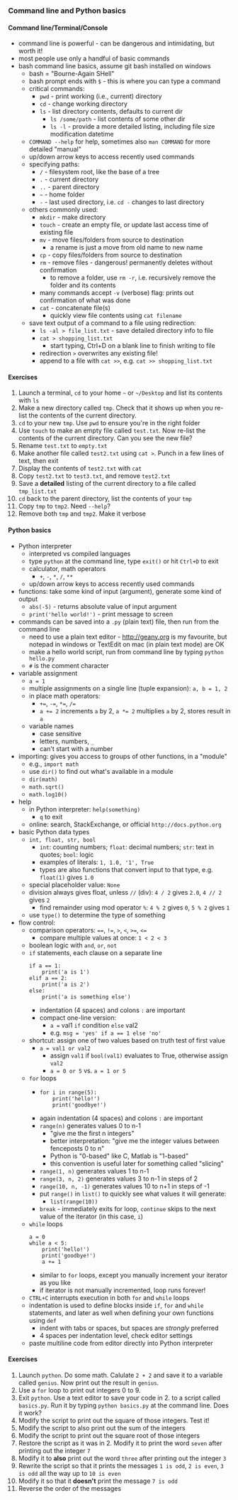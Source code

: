 ### Command line and Python basics

#### Command line/Terminal/Console

- command line is powerful - can be dangerous and intimidating, but worth it!
- most people use only a handful of basic commands
- bash command line basics, assume git bash installed on windows
    - bash = "Bourne-Again SHell"
    - bash prompt ends with `$` - this is where you can type a command
    - critical commands:
        - `pwd` - print working (i.e., current) directory
        - `cd` - change working directory
        - `ls` - list directory contents, defaults to current dir
            - `ls /some/path` - list contents of some other dir
            - `ls -l` - provide a more detailed listing, including file size modification datetime
    - `COMMAND --help` for help, sometimes also `man COMMAND` for more detailed "manual"
    - up/down arrow keys to access recently used commands
    - specifying paths:
        - `/` - filesystem root, like the base of a tree
        - `.` - current directory
        - `..` - parent directory
        - `~` - home folder
        - `-` - last used directory, i.e. `cd -` changes to last directory
    - others commonly used:
        - `mkdir` - make directory
        - `touch` - create an empty file, or update last access time of existing file
        - `mv` - move files/folders from source to destination
            - a rename is just a move from old name to new name
        - `cp` - copy files/folders from source to destination
        - `rm` - remove files - dangerous! permanently deletes without confirmation
            - to remove a folder, use `rm -r`, i.e. recursively remove the folder and its contents
        - many commands accept `-v` (verbose) flag: prints out confirmation of what was done
        - `cat` - concatenate file(s)
            - quickly view file contents using `cat filename`
    - save text output of a command to a file using redirection:
        - `ls -al > file_list.txt` - save detailed directory info to file
        - `cat > shopping_list.txt`
            - start typing, Ctrl+D on a blank line to finish writing to file
        - redirection `>` overwrites any existing file!
        - append to a file with `cat >>`, e.g. `cat >> shopping_list.txt`

#### Exercises

1. Launch a terminal, `cd` to your home `~` or `~/Desktop` and list its contents with `ls`
2. Make a new directory called `tmp`. Check that it shows up when you re-list the contents of the current directory.
3. `cd` to your new `tmp`. Use `pwd` to ensure you're in the right folder
4. Use `touch` to make an empty file called `test.txt`. Now re-list the contents of the current directory. Can you see the new file?
5. Rename `test.txt` to `empty.txt`
6. Make another file called `test2.txt` using `cat >`. Punch in a few lines of text, then exit
7. Display the contents of `test2.txt` with `cat`
8. Copy `test2.txt` to `test3.txt`, and remove `test2.txt`
9. Save a **detailed** listing of the current directory to a file called `tmp_list.txt`
10. `cd` back to the parent directory, list the contents of your `tmp`
11. Copy `tmp` to `tmp2`. Need `--help`?
12. Remove both `tmp` and `tmp2`. Make it verbose


#### Python basics

- Python interpreter
    - interpreted vs compiled languages
    - type `python` at the command line, type `exit()` or hit `Ctrl+D` to exit
    - calculator, math operators
        - `+`, `-`, `*`, `/`, `**`
    - up/down arrow keys to access recently used commands
- functions: take some kind of input (argument), generate some kind of output
    - `abs(-5)` - returns absolute value of input argument
    - `print('hello world!')` - print message to screen
- commands can be saved into a `.py` (plain text) file, then run from the command line
    - need to use a plain text editor - http://geany.org is my favourite, but notepad in windows or TextEdit on mac (in plain text mode) are OK
    - make a hello world script, run from command line by typing `python hello.py`
    - `#` is the comment character
- variable assignment
    - `a = 1`
    - multiple assignments on a single line (tuple expansion): `a, b = 1, 2`
    - in place math operators:
        - `+=`, `-=`, `*=`, `/=`
        - `a += 2` increments `a` by 2, `a *= 2` multiplies `a` by 2, stores result in `a`
    - variable names
        - case sensitive
        - letters, numbers, `_`
        - can't start with a number
- importing: gives you access to groups of other functions, in a "module"
    - e.g., `import math`
    - use `dir()` to find out what's available in a module
    - `dir(math)`
    - `math.sqrt()`
    - `math.log10()`
- help
    - in Python interpreter: `help(something)`
        - `q` to exit
    - online: search, StackExchange, or official `http://docs.python.org`
- basic Python data types
    - `int, float, str, bool`
        - `int`: counting numbers; `float`: decimal numbers; `str`: text in quotes; `bool`: logic
        - examples of literals: `1, 1.0, '1', True`
        - types are also functions that convert input to that type, e.g. `float(1)` gives `1.0`
    - special placeholder value: `None`
    - division always gives float, unless `//` (div): `4 / 2` gives `2.0`, `4 // 2` gives `2`
        - find remainder using mod operator `%`: `4 % 2` gives `0`, `5 % 2` gives `1`
    - use `type()` to determine the type of something
- flow control:
    - comparison operators: `==`, `!=`, `>`, `<`, `>=`, `<=`
        - compare multiple values at once: `1 < 2 < 3`
    - boolean logic with `and`, `or`, `not`
    - `if` statements, each clause on a separate line
        ```
        if a == 1:
            print('a is 1')
        elif a == 2:
            print('a is 2')
        else:
            print('a is something else')
        ````
        - indentation (4 spaces) and colons `:` are important
        - compact one-line version:
            - `a =` val1 `if` condition `else` val2
            - e.g. `msg = 'yes' if a == 1 else 'no'`
    - shortcut: assign one of two values based on truth test of first value
        - `a = val1 or val2`
            - assign `val1` if `bool(val1)` evaluates to True, otherwise assign `val2`
            - `a = 0 or 5` vs. `a = 1 or 5`
    - `for` loops
        - ```
          for i in range(5):
              print('hello!')
              print('goodbye!')
          ````
        - again indentation (4 spaces) and colons `:` are important
        - `range(n)` generates values 0 to n-1
            - "give me the first n integers"
            - better interpretation: "give me the integer values between fenceposts 0 to n"
            - Python is "0-based" like C, Matlab is "1-based"
            - this convention is useful later for something called "slicing"
        - `range(1, n)` generates values 1 to n-1
        - `range(3, n, 2)` generates values 3 to n-1 in steps of 2
        - `range(10, n, -1)` generates values 10 to n+1 in steps of -1
        - put `range()` in `list()` to quickly see what values it will generate:
            - `list(range(10))`
        - `break` - immediately exits for loop, `continue` skips to the next value of the iterator (in this case, `i`)
    - `while` loops
        ```
        a = 0
        while a < 5:
            print('hello!')
            print('goodbye!')
            a += 1
        ````
        - similar to `for` loops, except you manually increment your iterator as you like
        - if iterator is not manually incremented, loop runs forever!
    - `CTRL+C` interrupts execution in both `for` and `while` loops
    - indentation is used to define blocks inside `if`, `for` and `while` statements, and later as well when defining your own functions using `def`
        - indent with tabs or spaces, but spaces are *strongly* preferred
        - 4 spaces per indentation level, check editor settings
    - paste multiline code from editor directly into Python interpreter

#### Exercises

1. Launch `python`. Do some math. Calulate `2 + 2` and save it to a variable called `genius`. Now print out the result in `genius`.
2. Use a `for` loop to print out integers 0 to 9.
3. Exit `python`. Use a text editor to save your code in 2. to a script called `basics.py`. Run it by typing `python basics.py` at the command line. Does it work?
4. Modify the script to print out the square of those integers. Test it!
5. Modify the script to also print out the sum of the integers
6. Modify the script to print out the square root of those integers
7. Restore the script as it was in 2. Modify it to print the word `seven` after printing out the integer `7`
8. Modify it to **also** print out the word `three` after printing out the integer `3`
9. Rewrite the script so that it prints the messages `1 is odd`, `2 is even`, `3 is odd` all the way up to `10 is even`
10. Modify it so that it **doesn't** print the message `7 is odd`
11. Reverse the order of the messages
